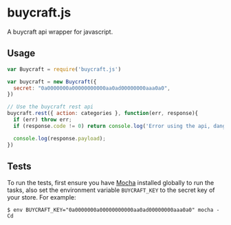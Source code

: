 # buycraft.js
A buycraft api wrapper for javascript.

## Usage
```javascript
var Buycraft = require('buycraft.js')

var buycraft = new Buycraft({
  secret: "0a0000000a00000000000aa0ad00000000aaa0a0",
})

// Use the buycraft rest api
buycraft.rest({ action: categories }, function(err, response){
  if (err) throw err;
  if (response.code != 0) return console.log('Error using the api, dangit!')

  console.log(response.payload);
})
```

## Tests
To run the tests, first ensure you have [Mocha](http://mochajs.org/) installed
globally to run the tasks, also set the environment variable `BUYCRAFT_KEY` to
the secret key of your store. For example:

```
$ env BUYCRAFT_KEY="0a0000000a00000000000aa0ad00000000aaa0a0" mocha -Cd
```
